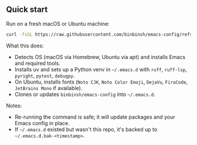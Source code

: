 ## Quick start

Run on a fresh macOS or Ubuntu machine:

```bash
curl -fsSL https://raw.githubusercontent.com/binbinsh/emacs-config/refs/heads/main/install-emacs.sh | bash
```

What this does:
- Detects OS (macOS via Homebrew, Ubuntu via apt) and installs Emacs and required tools.
- Installs uv and sets up a Python venv in `~/.emacs.d` with `ruff`, `ruff-lsp`, `pyright`, `pytest`, `debugpy`.
- On Ubuntu, installs fonts (`Noto CJK`, `Noto Color Emoji`, `DejaVu`, `FiraCode`, `JetBrains Mono` if available).
- Clones or updates `binbinsh/emacs-config` into `~/.emacs.d`.

Notes:
- Re-running the command is safe; it will update packages and your Emacs config in place.
- If `~/.emacs.d` existed but wasn't this repo, it's backed up to `~/.emacs.d.bak-<timestamp>`.

